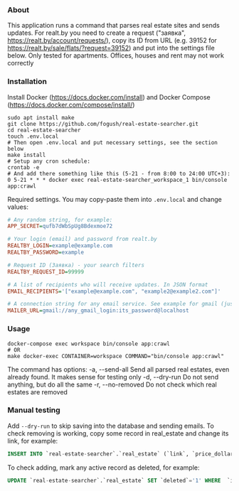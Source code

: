 ### About
This application runs a command that parses real estate sites and sends updates.
For realt.by you need to create a request ("заявка", https://realt.by/account/requests/), copy its ID from URL 
(e.g. 39152 for https://realt.by/sale/flats/?request=39152) and put into the settings file below. 
Only tested for apartments. Offices, houses and rent may not work correctly

### Installation
Install Docker (https://docs.docker.com/install) and Docker Compose (https://docs.docker.com/compose/install/)
```shell script
sudo apt install make
git clone https://github.com/fogush/real-estate-searcher.git
cd real-estate-searcher
touch .env.local
# Then open .env.local and put necessary settings, see the section below
make install
# Setup any cron schedule:
crontab -e
# And add there something like this (5-21 - from 8:00 to 24:00 UTC+3):
0 5-21 * * * docker exec real-estate-searcher_workspace_1 bin/console app:crawl
```

Required settings. You may copy-paste them into `.env.local` and change values:
```ini
# Any random string, for example:
APP_SECRET=qufb7dWbSpUg8Bdexmoe72

# Your login (email) and password from realt.by
REALTBY_LOGIN=example@example.com
REALTBY_PASSWORD=example

# Request ID (Заявка) - your search filters
REALTBY_REQUEST_ID=99999

# A list of recipients who will receive updates. In JSON format
EMAIL_RECIPIENTS='["example@example.com", "example2@example2.com"]'

# A connection string for any email service. See example for gmail (just change login and password):
MAILER_URL=gmail://any_gmail_login:its_password@localhost
```

### Usage
```shell script
docker-compose exec workspace bin/console app:crawl
# OR
make docker-exec CONTAINER=workspace COMMAND="bin/console app:crawl"
```
The command has options:
  -a, --send-all        Send all parsed real estates, even already found. It makes sense for testing only
  -d, --dry-run         Do not send anything, but do all the same
  -r, --no-removed      Do not check which real estates are removed


### Manual testing
Add `--dry-run` to skip saving into the database and sending emails.
To check removing is working, copy some record in real_estate and change its link, for example:
```sql
INSERT INTO `real-estate-searcher`.`real_estate` (`link`, `price_dollars`, `number_of_rooms`, `address`, `floor`, `floors_total`, `area_total_cm`, `area_living_cm`, `area_kitchen_cm`, `year_construction`) VALUES ('TEST', '105000', '4', 'Минск, Одинцова ул., 48', '1', '9', '906000', '581000', '126000', '2005');
```
To check adding, mark any active record as deleted, for example:
```sql
UPDATE `real-estate-searcher`.`real_estate` SET `deleted`='1' WHERE  `id`=24;
```